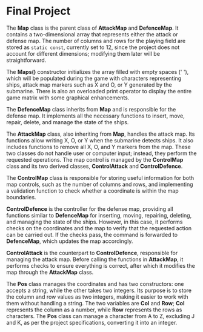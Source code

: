 # Final Project

The **Map** class is the parent class of **AttackMap** and **DefenceMap**. It contains a two-dimensional array that represents either the attack or defense map. The number of columns and rows for the playing field are stored as `static const`, currently set to 12, since the project does not account for different dimensions; modifying them later will be straightforward.

The **Maps()** constructor initializes the array filled with empty spaces (' '), which will be populated during the game with characters representing ships, attack map markers such as X and O, or Y generated by the submarine. There is also an overloaded print operator to display the entire game matrix with some graphical enhancements.

The **DefenceMap** class inherits from **Map** and is responsible for the defense map. It implements all the necessary functions to insert, move, repair, delete, and manage the state of the ships.

The **AttackMap** class, also inheriting from **Map**, handles the attack map. Its functions allow writing X, O, or Y when the submarine detects ships. It also includes functions to remove all X, O, and Y markers from the map. These two classes do not handle user or computer input; instead, they perform the requested operations. The map control is managed by the **ControlMap** class and its two derived classes, **ControlAttack** and **ControlDefence**.

The **ControlMap** class is responsible for storing useful information for both map controls, such as the number of columns and rows, and implementing a validation function to check whether a coordinate is within the map boundaries.

**ControlDefence** is the controller for the defense map, providing all functions similar to **DefenceMap** for inserting, moving, repairing, deleting, and managing the state of the ships. However, in this case, it performs checks on the coordinates and the map to verify that the requested action can be carried out. If the checks pass, the command is forwarded to **DefenceMap**, which updates the map accordingly.

**ControlAttack** is the counterpart to **ControlDefence**, responsible for managing the attack map. Before calling the functions in **AttackMap**, it performs checks to ensure everything is correct, after which it modifies the map through the **AttackMap** class.

The **Pos** class manages the coordinates and has two constructors: one accepts a string, while the other takes two integers. Its purpose is to store the column and row values as two integers, making it easier to work with them without handling a string. The two variables are **Col** and **Row**; **Col** represents the column as a number, while **Row** represents the rows as characters. The **Pos** class can manage a character from A to Z, excluding J and K, as per the project specifications, converting it into an integer.